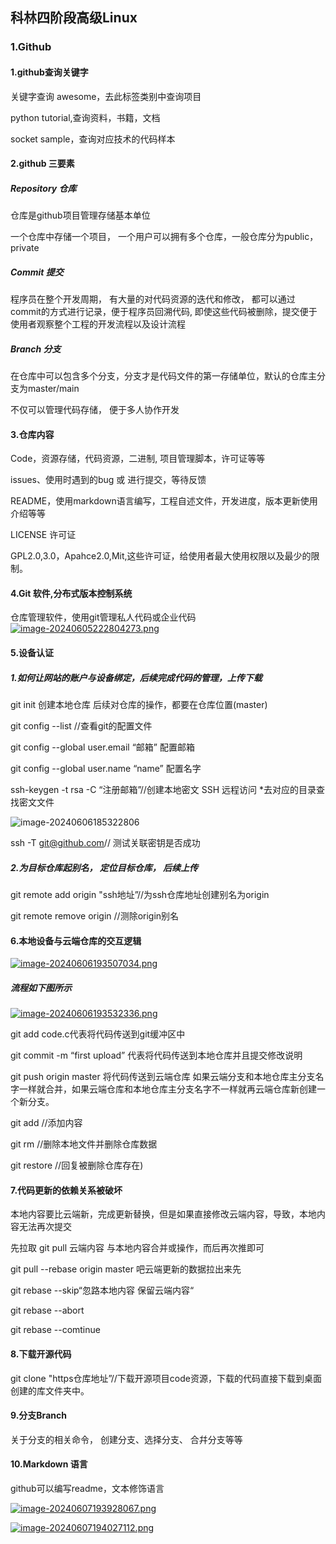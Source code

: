 ## 科林四阶段高级Linux

### 1.Github

#### 1.github查询关键字

关键字查询 awesome，去此标签类别中查询项目

python tutorial,查询资料，书籍，文档

socket sample，查询对应技术的代码样本

#### 2.github 三要素

##### Repository 仓库

仓库是github项目管理存储基本单位

一个仓库中存储一个项目， 一个用户可以拥有多个仓库，一般仓库分为public，private

##### Commit 提交

程序员在整个开发周期， 有大量的对代码资源的迭代和修改， 都可以通过commit的方式进行记录，便于程序员回溯代码, 即使这些代码被删除，提交便于使用者观察整个工程的开发流程以及设计流程

##### Branch 分支

在仓库中可以包含多个分支，分支才是代码文件的第一存储单位，默认的仓库主分支为master/main

不仅可以管理代码存储， 便于多人协作开发

#### 3.仓库内容

Code，资源存储，代码资源，二进制, 项目管理脚本，许可证等等

issues、使用时遇到的bug 或 进行提交，等待反馈

README，使用markdown语言编写，工程自述文件，开发进度，版本更新使用介绍等等

LICENSE 许可证

GPL2.0,3.0，Apahce2.0,Mit,这些许可证，给使用者最大使用权限以及最少的限制。

#### 4.Git 软件,分布式版本控制系统

仓库管理软件，使用git管理私人代码或企业代码
[![image-20240605222804273.png](https://i.postimg.cc/6qbJM2Ls/image-20240605222804273.png)](https://postimg.cc/QK7ytMyS)

#### 5.设备认证

##### 1.如何让网站的账户与设备绑定，后续完成代码的管理，上传下载

git init 创建本地仓库						后续对仓库的操作，都要在仓库位置(master)

git config --list //查看git的配置文件

git config --global user.email “邮箱” 配置邮箱

git config --global user.name “name” 配置名字

ssh-keygen -t rsa -C “注册邮箱”//创建本地密文				SSH 远程访问
*去对应的目录查找密文文件


![image-20240606185322806](C:\Users\ASUS\AppData\Roaming\Typora\typora-user-images\image-20240606185322806.png)


ssh -T git@github.com// 测试关联密钥是否成功

##### 2.为目标仓库起别名， 定位目标仓库， 后续上传

git remote add origin "ssh地址”//为ssh仓库地址创建别名为origin

git remote remove origin //测除origin别名

#### 6.本地设备与云端仓库的交互逻辑

[![image-20240606193507034.png](https://i.postimg.cc/4ymFN8tM/image-20240606193507034.png)](https://postimg.cc/H81t6964)

##### 流程如下图所示

[![image-20240606193532336.png](https://i.postimg.cc/c4YGRHgz/image-20240606193532336.png)](https://postimg.cc/9rWkVcBP)

git add code.c代表将代码传送到git缓冲区中

git commit -m “first upload” 代表将代码传送到本地仓库并且提交修改说明

git push origin master 将代码传送到云端仓库 如果云端分支和本地仓库主分支名字一样就合并，如果云端仓库和本地仓库主分支名字不一样就再云端仓库新创建一个新分支。

git add  //添加内容

git rm //删除本地文件并删除仓库数据

git restore //回复被删除仓库存在)

#### 7.代码更新的依赖关系被破坏

本地内容要比云端新，完成更新替换，但是如果直接修改云端内容，导致，本地内容无法再次提交

先拉取 git pull 云端内容 与本地内容合并或操作，而后再次推即可

git pull --rebase origin master 吧云端更新的数据拉出来先

git rebase --skip“忽路本地内容 保留云端内容“

git rebase --abort

git rebase --comtinue

#### 8.下载开源代码

git clone "https仓库地址”//下载开源项目code资源，下载的代码直接下载到桌面创建的库文件夹中。

#### 9.分支Branch

关于分支的相关命令， 创建分支、选择分支、 合幷分支等等 

#### 10.Markdown 语言
github可以编写readme，文本修饰语言

[![image-20240607193928067.png](https://i.postimg.cc/6qvgfj3Z/image-20240607193928067.png)](https://postimg.cc/CnwcF4bM)

[![image-20240607194027112.png](https://i.postimg.cc/8kJ2G5HC/image-20240607194027112.png)](https://postimg.cc/5jJ7qfDc)
